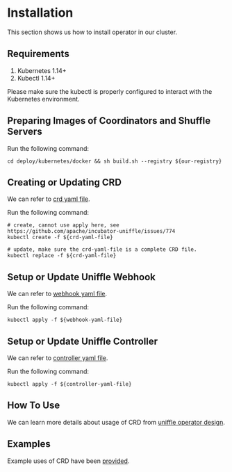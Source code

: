 <!--
  ~ Licensed to the Apache Software Foundation (ASF) under one or more
  ~ contributor license agreements.  See the NOTICE file distributed with
  ~ this work for additional information regarding copyright ownership.
  ~ The ASF licenses this file to You under the Apache License, Version 2.0
  ~ (the "License"); you may not use this file except in compliance with
  ~ the License.  You may obtain a copy of the License at
  ~
  ~    http://www.apache.org/licenses/LICENSE-2.0
  ~
  ~ Unless required by applicable law or agreed to in writing, software
  ~ distributed under the License is distributed on an "AS IS" BASIS,
  ~ WITHOUT WARRANTIES OR CONDITIONS OF ANY KIND, either express or implied.
  ~ See the License for the specific language governing permissions and
  ~ limitations under the License.
  -->

# Installation

This section shows us how to install operator in our cluster.

## Requirements

1. Kubernetes 1.14+
2. Kubectl 1.14+

Please make sure the kubectl is properly configured to interact with the Kubernetes environment.

## Preparing Images of Coordinators and Shuffle Servers

Run the following command:

```
cd deploy/kubernetes/docker && sh build.sh --registry ${our-registry}
```

## Creating or Updating CRD

We can refer
to [crd yaml file](../../deploy/kubernetes/operator/config/crd/bases/uniffle.apache.org_remoteshuffleservices.yaml).

Run the following command:

```
# create, cannot use apply here, see https://github.com/apache/incubator-uniffle/issues/774
kubectl create -f ${crd-yaml-file}

# update, make sure the crd-yaml-file is a complete CRD file.
kubectl replace -f ${crd-yaml-file}
```

## Setup or Update Uniffle Webhook

We can refer to [webhook yaml file](../../deploy/kubernetes/operator/config/manager/rss-webhook.yaml).

Run the following command:

```
kubectl apply -f ${webhook-yaml-file}
```

## Setup or Update Uniffle Controller

We can refer to [controller yaml file](../../deploy/kubernetes/operator/config/manager/rss-controller.yaml).

Run the following command:

```
kubectl apply -f ${controller-yaml-file}
```

## How To Use

We can learn more details about usage of CRD
from [uniffle operator design](design.md).

## Examples

Example uses of CRD have been [provided](examples.md).
